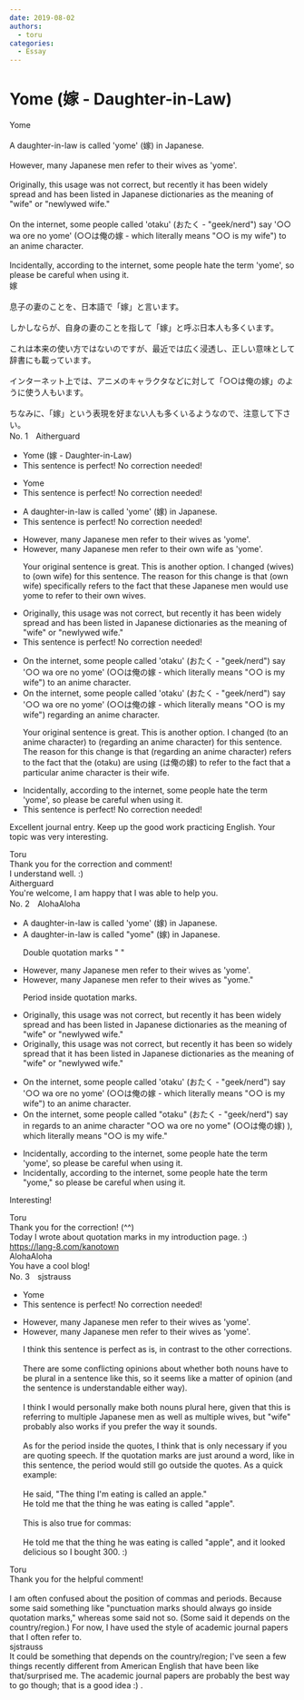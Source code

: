 ```yaml
---
date: 2019-08-02
authors:
  - toru
categories:
  - Essay
---
```


<h1 id="subject_show">Yome (嫁 - Daughter-in-Law)</h1>
<div class="date" hidden>Aug 2, 2019 14:30</div>
<div id="post"><div id="body_show_ori">
Yome<br/><br/>A daughter-in-law is called 'yome' (嫁) in Japanese.<br/><br/>However, many Japanese men refer to their wives as 'yome'.<br/><br/>Originally, this usage was not correct, but recently it has been widely spread and has been listed in Japanese dictionaries as the meaning of "wife" or "newlywed wife."<br/><br/>On the internet, some people called 'otaku' (おたく - "geek/nerd") say '○○ wa ore no yome' (○○は俺の嫁 - which literally means "○○ is my wife") to an anime character.<br/><br/>Incidentally, according to the internet, some people hate the term 'yome', so please be careful when using it.
</div></div>

<!-- more -->

<div id="post_ja"><div id="body_show_mo">
嫁<br/><br/>息子の妻のことを、日本語で「嫁」と言います。<br/><br/>しかしならが、自身の妻のことを指して「嫁」と呼ぶ日本人も多くいます。<br/><br/>これは本来の使い方ではないのですが、最近では広く浸透し、正しい意味として辞書にも載っています。<br/><br/>インターネット上では、アニメのキャラクタなどに対して「○○は俺の嫁」のように使う人もいます。<br/><br/>ちなみに、「嫁」という表現を好まない人も多くいるようなので、注意して下さい。
</div></div>
<div id="block"><div class="first_name"> No. 1　<span class="just_name">Aitherguard</span></div><div id="block2">
<ul class="correction_field">
<li class="incorrect">Yome (嫁 - Daughter-in-Law)</li>
<li class="corrected perfect">This sentence is perfect! No correction needed!</li>
</ul>
<ul class="correction_field">
<li class="incorrect">Yome</li>
<li class="corrected perfect">This sentence is perfect! No correction needed!</li>
</ul>
<ul class="correction_field">
<li class="incorrect">A daughter-in-law is called 'yome' (嫁) in Japanese.</li>
<li class="corrected perfect">This sentence is perfect! No correction needed!</li>
</ul>
<ul class="correction_field">
<li class="incorrect">However, many Japanese men refer to their wives as 'yome'.</li>
<li class="corrected correct">
However, many Japanese men refer to their own wife as 'yome'.
<p class="correction_comment">Your original sentence is great. This is another option. I changed (wives) to (own wife) for this sentence. The reason for this change is that (own wife) specifically refers to the fact that these Japanese men would use yome to refer to their own wives.</p>
</li>
</ul>
<ul class="correction_field">
<li class="incorrect">Originally, this usage was not correct, but recently it has been widely spread and has been listed in Japanese dictionaries as the meaning of "wife" or "newlywed wife."</li>
<li class="corrected perfect">This sentence is perfect! No correction needed!</li>
</ul>
<ul class="correction_field">
<li class="incorrect">On the internet, some people called 'otaku' (おたく - "geek/nerd") say '○○ wa ore no yome' (○○は俺の嫁 - which literally means "○○ is my wife") to an anime character.</li>
<li class="corrected correct">
On the internet, some people called 'otaku' (おたく - "geek/nerd") say '○○ wa ore no yome' (○○は俺の嫁 - which literally means "○○ is my wife") regarding an anime character.
<p class="correction_comment">Your original sentence is great. This is another option. I changed (to an anime character) to (regarding an anime character) for this sentence. The reason for this change is that (regarding an anime character) refers to the fact that the (otaku) are using (は俺の嫁) to refer to the fact that a particular anime character is their wife.</p>
</li>
</ul>
<ul class="correction_field">
<li class="incorrect">Incidentally, according to the internet, some people hate the term 'yome', so please be careful when using it.</li>
<li class="corrected perfect">This sentence is perfect! No correction needed!</li>
</ul>
<p class="comment_small">
 Excellent journal entry. Keep up the good work practicing English. Your topic was very interesting.
</p>

</div><div class="name"><span class="just_name">Toru</span><br>
Thank you for the correction and comment!<br/>I understand well. :)
</div>
<div class="name"><span class="just_name">Aitherguard</span><br>
You're welcome, I am happy that I was able to help you.
</div>
</div>
<div id="block"><div class="first_name"> No. 2　<span class="just_name">AlohaAloha</span></div><div id="block2">
<ul class="correction_field">
<li class="incorrect">A daughter-in-law is called 'yome' (嫁) in Japanese.</li>
<li class="corrected correct">
A daughter-in-law is called <span class="f_blue">"</span>yome<span class="f_blue">"</span> (嫁) in Japanese.
<p class="correction_comment">Double quotation marks " "</p>
</li>
</ul>
<ul class="correction_field">
<li class="incorrect">However, many Japanese men refer to their wives as 'yome'.</li>
<li class="corrected correct">
However, many Japanese men refer to their wives as <span class="f_blue">"</span>yome.<span class="f_blue">"</span>
<p class="correction_comment">Period inside quotation marks.</p>
</li>
</ul>
<ul class="correction_field">
<li class="incorrect">Originally, this usage was not correct, but recently it has been widely spread and has been listed in Japanese dictionaries as the meaning of "wife" or "newlywed wife."</li>
<li class="corrected correct">
Originally, this usage was not correct, but recently it has been <span class="f_blue">so</span> widely spread <span class="f_blue">that it</span> has been listed in Japanese dictionaries as the meaning of "wife" or "newlywed wife."
</li>
</ul>
<ul class="correction_field">
<li class="incorrect">On the internet, some people called 'otaku' (おたく - "geek/nerd") say '○○ wa ore no yome' (○○は俺の嫁 - which literally means "○○ is my wife") to an anime character.</li>
<li class="corrected correct">
On the internet, some people called <span class="f_blue">"</span>otaku<span class="f_blue">"</span> (おたく - "geek/nerd") <span class="f_blue">say in regards to an anime character</span> "○○ wa ore no yome" (○○は俺の嫁<span class="f_blue">)</span> )<span class="f_blue">,</span> which literally means "○○ is my wife." 
</li>
</ul>
<ul class="correction_field">
<li class="incorrect">Incidentally, according to the internet, some people hate the term 'yome', so please be careful when using it.</li>
<li class="corrected correct">
Incidentally, according to the internet, some people hate the term "yome," so please be careful when using it.
</li>
</ul>
<p class="comment_small">
 Interesting!
</p>

</div><div class="name"><span class="just_name">Toru</span><br>
Thank you for the correction! (^^)<br/>Today I wrote about quotation marks in my introduction page. :)<br/><a href="https://lang-8.com/kanotown" target="_blank">https://lang-8.com/kanotown</a>
</div>
<div class="name"><span class="just_name">AlohaAloha</span><br>
You have a cool blog!
</div>
</div>
<div id="block"><div class="first_name"> No. 3　<span class="just_name">sjstrauss</span></div><div id="block2">
<ul class="correction_field">
<li class="incorrect">Yome</li>
<li class="corrected perfect">This sentence is perfect! No correction needed!</li>
</ul>
<ul class="correction_field">
<li class="incorrect">However, many Japanese men refer to their wives as 'yome'.</li>
<li class="corrected correct">
However, many Japanese men refer to their wives as 'yome'.
<p class="correction_comment">I think this sentence is perfect as is, in contrast to the other corrections. <br/><br/>There are some conflicting opinions about whether both nouns have to be plural in a sentence like this, so it seems like a matter of opinion (and the sentence is understandable either way). <br/><br/>I think I would personally make both nouns plural here, given that this is referring to multiple Japanese men as well as multiple wives, but "wife" probably also works if you prefer the way it sounds. <br/><br/>As for the period inside the quotes, I think that is only necessary if you are quoting speech. If the quotation marks are just around a word, like in this sentence, the period would still go outside the quotes. As a quick example:<br/><br/>He said, "The thing I'm eating is called an apple."<br/>He told me that the thing he was eating is called "apple". <br/><br/>This is also true for commas:<br/><br/>He told me that the thing he was eating is called "apple", and it looked delicious so I bought 300. :)</p>
</li>
</ul>
</div><div class="name"><span class="just_name">Toru</span><br>
Thank you for the helpful comment!<br/><br/>I am often confused about the position of commas and periods. Because some said something like "punctuation marks should always go inside quotation marks," whereas some said not so. (Some said it depends on the country/region.) For now, I have used the style of academic journal papers that I often refer to.
</div>
<div class="name"><span class="just_name">sjstrauss</span><br>
It could be something that depends on the country/region; I've seen a few things recently different from American English that have been like that/surprised me. The academic journal papers are probably the best way to go though; that is a good idea :) .
</div>
</div>
